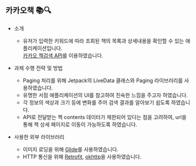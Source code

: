 
## 카카오책 📚🔍
  - 소개
    - 유저가 입력한 키워드에 따라 조회된 책의 목록과 상세내용을 확인할 수 있는 애플리케이션입니다.   
   [카카오 책검색 API](https://developers.kakao.com/docs/latest/ko/daum-search/dev-guide#search-book)를 이용하였습니다.
   
   - 과제 수행 전략 및 방법
     - Paging 처리를 위해 Jetpack의 LiveData 클래스와 Paging 라이브러리를 사용하였습니다.
     - 유명한 서점 애플리케이션의 UI를 참고하여 친숙한 느낌을 주고자 하였습니다. 
     - 각 정보의 색상과 크기 등에 변화를 주어 검색 결과를 알아보기 쉽도록 하였습니다. 
     - API로 전달받는 책 contents 데이터가 제한되어 있다는 점을 고려하여, url을 통해 책 상세 페이지로 이동이 가능하도록 하였습니다. 

  - 사용한 외부 라이브러리
    - 이미지 로딩을 위해 [Glide](https://github.com/bumptech/glide)를 사용하였습니다.
    - HTTP 통신을 위해 [Retrofit](https://github.com/square/retrofit), [okhttp](https://github.com/square/okhttp)을 사용하였습니다.

 

